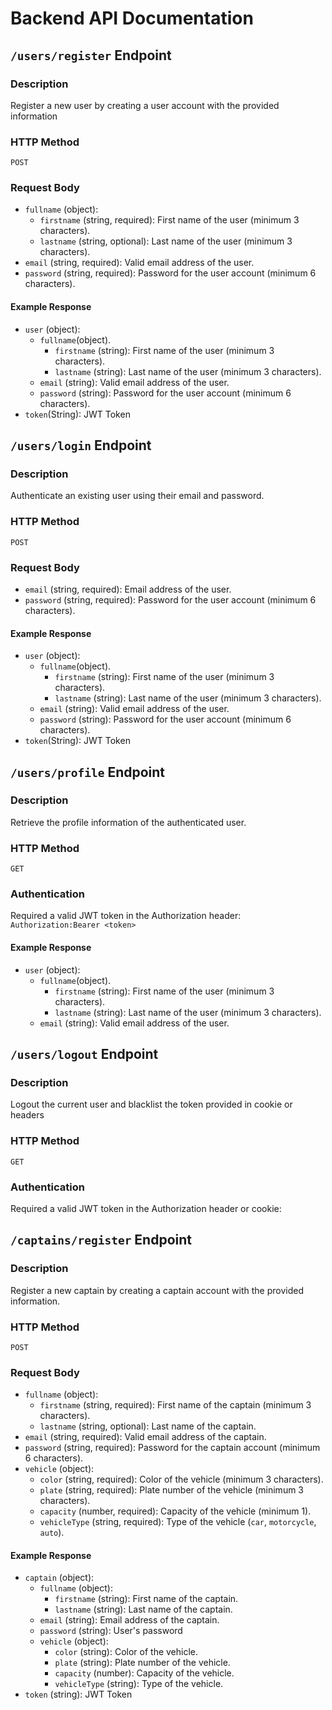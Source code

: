 # Backend API Documentation

##  `/users/register` Endpoint

### Description

Register a new user by creating a user account with the provided information

### HTTP Method

`POST`

### Request Body

- `fullname` (object):
   - `firstname` (string, required): First name of the user (minimum 3 characters).
   - `lastname` (string, optional): Last name of the user (minimum 3 characters).
- `email` (string, required): Valid email address of the user.
- `password` (string, required): Password for the user account (minimum 6 characters).

#### Example Response

- `user` (object):
   - `fullname`(object).
      - `firstname` (string): First name of the user (minimum 3 characters).
      - `lastname` (string): Last name of the user (minimum 3 characters).
   - `email` (string): Valid email address of the user.
   - `password` (string): Password for the user account (minimum 6 characters).
- `token`(String): JWT Token

## `/users/login` Endpoint

### Description

Authenticate an existing user using their email and password.

### HTTP Method

`POST`

### Request Body

- `email` (string, required): Email address of the user.
- `password` (string, required): Password for the user account (minimum 6 characters).

#### Example Response

- `user` (object):
   - `fullname`(object).
      - `firstname` (string): First name of the user (minimum 3 characters).
      - `lastname` (string): Last name of the user (minimum 3 characters).
   - `email` (string): Valid email address of the user.
   - `password` (string): Password for the user account (minimum 6 characters).
- `token`(String): JWT Token

## `/users/profile` Endpoint

### Description

Retrieve the profile information of the authenticated user.

### HTTP Method

`GET`

### Authentication

Required a valid JWT token in the Authorization header: `Authorization:Bearer <token>`

#### Example Response

- `user` (object):
   - `fullname`(object).
      - `firstname` (string): First name of the user (minimum 3 characters).
      - `lastname` (string): Last name of the user (minimum 3 characters).
   - `email` (string): Valid email address of the user.



## `/users/logout` Endpoint

### Description

Logout the current user and blacklist the token provided in cookie or headers

### HTTP Method

`GET`

### Authentication

Required a valid JWT token in the Authorization header or cookie:

## `/captains/register` Endpoint

### Description

Register a new captain by creating a captain account with the provided information.

### HTTP Method

`POST`

### Request Body

- `fullname` (object):
   - `firstname` (string, required): First name of the captain (minimum 3 characters).
   - `lastname` (string, optional): Last name of the captain.
- `email` (string, required): Valid email address of the captain.
- `password` (string, required): Password for the captain account (minimum 6 characters).
- `vehicle` (object):
   - `color` (string, required): Color of the vehicle (minimum 3 characters).
   - `plate` (string, required): Plate number of the vehicle (minimum 3 characters).
   - `capacity` (number, required): Capacity of the vehicle (minimum 1).
   - `vehicleType` (string, required): Type of the vehicle (`car`, `motorcycle`, `auto`).

#### Example Response

- `captain` (object):
   - `fullname` (object):
      - `firstname` (string): First name of the captain.
      - `lastname` (string): Last name of the captain.
   - `email` (string): Email address of the captain.
   - `password` (string): User's password
   - `vehicle` (object):
      - `color` (string): Color of the vehicle.
      - `plate` (string): Plate number of the vehicle.
      - `capacity` (number): Capacity of the vehicle.
      - `vehicleType` (string): Type of the vehicle.
- `token` (string): JWT Token
